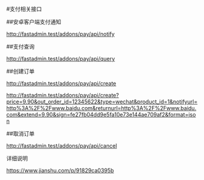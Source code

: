 #支付相关接口

##安卓客户端支付通知

http://fastadmin.test/addons/pay/api/notify

##支付查询

http://fastadmin.test/addons/pay/api/query

##创建订单

http://fastadmin.test/addons/pay/api/create

http://fastadmin.test/addons/pay/api/create?price=9.90&out_order_id=12345622&type=wechat&product_id=1&notifyurl=http%3A%2F%2Fwww.baidu.com&returnurl=http%3A%2F%2Fwww.baidu.com&extend=9.90&sign=fe27fb04dd9e5fa10e73e144ae709af2&format=json

##取消订单

http://fastadmin.test/addons/pay/api/cancel

详细说明

https://www.jianshu.com/p/91829ca0395b